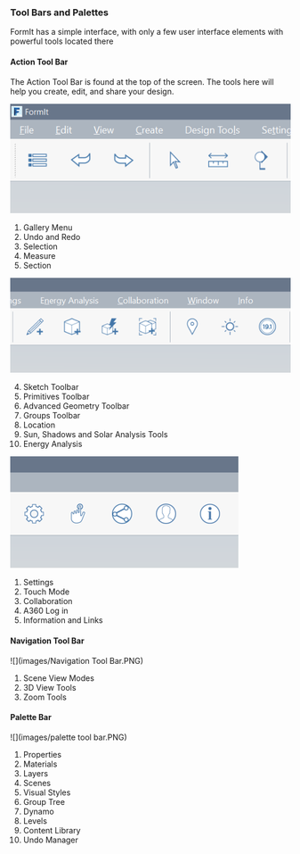 ### Tool Bars and Palettes

FormIt has a simple interface, with only a few user interface elements with powerful tools located there

#### Action Tool Bar

The Action Tool Bar is found at the top of the screen. The tools here will help you create, edit, and share your design.

![](/formit-introduction/images/action-tool-bar-1.png)

1. Gallery Menu
2. Undo and Redo
3. Selection 
4. Measure 
5. Section

![](/formit-introduction/images/action-tool-bar-2.png)

4. Sketch Toolbar
5. Primitives Toolbar
6. Advanced Geometry Toolbar
7. Groups Toolbar
5. Location 
6. Sun, Shadows and Solar Analysis Tools
6. Energy Analysis

![](/formit-introduction/images/action-tool-bar-3.png)

1. Settings
2. Touch Mode
3. Collaboration
4. A360 Log in
5. Information and Links

#### Navigation Tool Bar

![](images/Navigation Tool Bar.PNG)

1. Scene View Modes
2. 3D View Tools
3. Zoom Tools

#### Palette Bar

![](images/palette tool bar.PNG)

1. Properties
2. Materials
3. Layers
4. Scenes
5. Visual Styles
6. Group Tree
7. Dynamo
8. Levels
9. Content Library
10. Undo Manager



